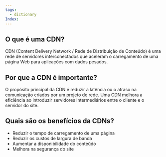 ```yaml
---
tags:
  - dictionary
Index:
---
```

## O que é uma CDN?

CDN (Content Delivery Network / Rede de Distribuição de Conteúdo) é uma rede de servidores interconectados que aceleram o carregamento de uma página Web para aplicações com dados pesados. 
 
## Por que a CDN é importante?

O propósito principal da CDN é reduzir a latência ou o atraso na comunicação criados por um projeto de rede. Uma CDN melhora a eficiência ao introduzir servidores intermediários entre o cliente e o servidor do site.

## Quais são os benefícios da CDNs?

- Reduzir o tempo de carregamento de uma página
- Reduzir os custos de largura de banda
- Aumentar a disponibilidade do conteúdo 
- Melhora na segurança do site

